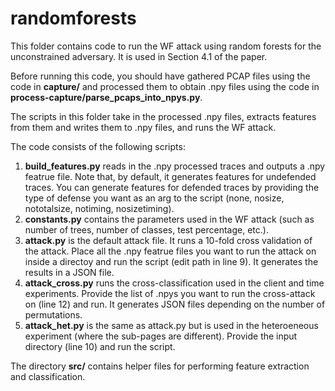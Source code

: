# randomforests

This folder contains code to run the WF attack using random forests for the unconstrained adversary. It is used in Section 4.1 of the paper. 

Before running this code, you should have gathered PCAP files using the code in **capture/** and processed them to obtain .npy files using the code in **process-capture/parse_pcaps_into_npys.py**. 

The scripts in this folder take in the processed .npy files, extracts features from them and writes them to .npy files, and runs the WF attack. 

The code consists of the following scripts:

1. **build_features.py** reads in the .npy processed traces and outputs a .npy featrue file. Note that, by default, it generates features for undefended traces. You can generate features for defended traces by providing the type of defense you want as an arg to the script (none, nosize, nototalsize, notiming, nosizetiming).
2. **constants.py** contains the parameters used in the WF attack (such as number of trees, number of classes, test percentage, etc.). 
2. **attack.py** is the default attack file. It runs a 10-fold cross validation of the attack. Place all the .npy featrue files you want to run the attack on inside a directoy and run the script (edit path in line 9). It generates the results in a JSON file. 
3. **attack_cross.py** runs the cross-classification used in the client and time experiments. Provide the list of .npys you want to run the cross-attack on (line 12) and run. It generates JSON files depending on the number of permutations. 
4. **attack_het.py** is the same as attack.py but is used in the heteroeneous experiment (where the sub-pages are different). Provide the input directory (line 10) and run the script. 

The directory **src/** contains helper files for performing feature extraction and classification. 